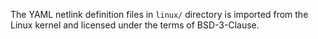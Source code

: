 The YAML netlink definition files in `linux/` directory is imported from the Linux kernel and licensed under the terms of BSD-3-Clause.
